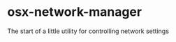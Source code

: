 osx-network-manager
===================

The start of a little utility for controlling network settings
